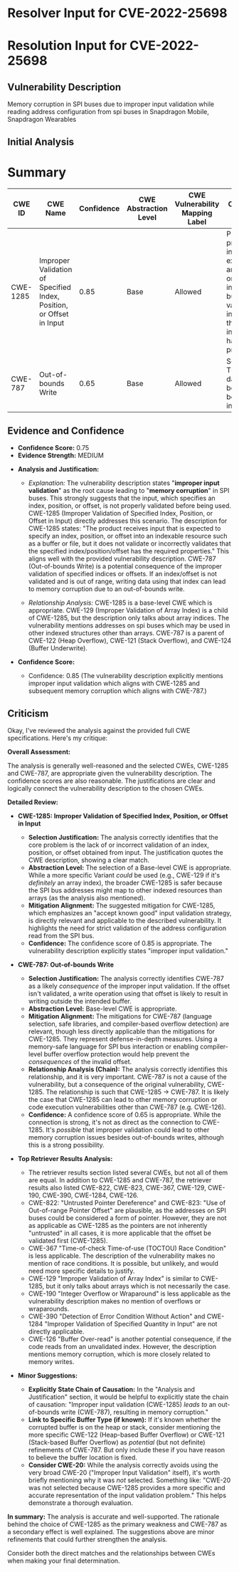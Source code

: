 # Resolver Input for CVE-2022-25698

# Resolution Input for CVE-2022-25698

## Vulnerability Description
Memory corruption in SPI buses due to improper input validation while reading address configuration from spi buses in Snapdragon Mobile, Snapdragon Wearables

## Initial Analysis
# Summary
| CWE ID | CWE Name | Confidence | CWE Abstraction Level | CWE Vulnerability Mapping Label | CWE-Vulnerability Mapping Notes |
|---|---|---|---|---|---|
| CWE-1285 | Improper Validation of Specified Index, Position, or Offset in Input | 0.85 | Base | Allowed | Primary CWE.  The product receives input that is expected to specify an index, position, or offset into an indexable resource but it does not validate or incorrectly validates that the specified index/position/offset has the required properties. |
| CWE-787 | Out-of-bounds Write | 0.65 | Base | Allowed | Secondary CWE. The product writes data past the end, or before the beginning, of the intended buffer. |

## Evidence and Confidence

*   **Confidence Score:** 0.75
*   **Evidence Strength:** MEDIUM

- **Analysis and Justification:**  
  - *Explanation:* The vulnerability description states "**improper input validation**" as the root cause leading to "**memory corruption**" in SPI buses. This strongly suggests that the input, which specifies an index, position, or offset, is not properly validated before being used.  CWE-1285 (Improper Validation of Specified Index, Position, or Offset in Input) directly addresses this scenario.  The description for CWE-1285 states: "The product receives input that is expected to specify an index, position, or offset into an indexable resource such as a buffer or file, but it does not validate or incorrectly validates that the specified index/position/offset has the required properties." This aligns well with the provided vulnerability description. CWE-787 (Out-of-bounds Write) is a potential consequence of the improper validation of specified indices or offsets. If an index/offset is not validated and is out of range, writing data using that index can lead to memory corruption due to an out-of-bounds write.

  - *Relationship Analysis:* CWE-1285 is a base-level CWE which is appropriate.  CWE-129 (Improper Validation of Array Index) is a child of CWE-1285, but the description only talks about array indices. The vulnerability mentions addresses on spi buses which may be used in other indexed structures other than arrays. CWE-787 is a parent of CWE-122 (Heap Overflow), CWE-121 (Stack Overflow), and CWE-124 (Buffer Underwrite).

- **Confidence Score:**
  - Confidence: 0.85 (The vulnerability description explicitly mentions improper input validation which aligns with CWE-1285 and subsequent memory corruption which aligns with CWE-787.)

## Criticism
Okay, I've reviewed the analysis against the provided full CWE specifications. Here's my critique:

**Overall Assessment:**

The analysis is generally well-reasoned and the selected CWEs, CWE-1285 and CWE-787, are appropriate given the vulnerability description. The confidence scores are also reasonable. The justifications are clear and logically connect the vulnerability description to the chosen CWEs.

**Detailed Review:**

*   **CWE-1285: Improper Validation of Specified Index, Position, or Offset in Input**

    *   **Selection Justification:** The analysis correctly identifies that the core problem is the lack of or incorrect validation of an index, position, or offset obtained from input.  The justification quotes the CWE description, showing a clear match.
    *   **Abstraction Level:**  The selection of a Base-level CWE is appropriate. While a more specific Variant *could* be used (e.g., CWE-129 if it's *definitely* an array index), the broader CWE-1285 is safer because the SPI bus addresses might map to other indexed resources than arrays (as the analysis also mentioned).
    *   **Mitigation Alignment:** The suggested mitigation for CWE-1285, which emphasizes an "accept known good" input validation strategy, is directly relevant and applicable to the described vulnerability. It highlights the need for strict validation of the address configuration read from the SPI bus.
    *   **Confidence:** The confidence score of 0.85 is appropriate.  The vulnerability description explicitly states "improper input validation."
*   **CWE-787: Out-of-bounds Write**

    *   **Selection Justification:** The analysis correctly identifies CWE-787 as a likely *consequence* of the improper input validation.  If the offset isn't validated, a write operation using that offset is likely to result in writing outside the intended buffer.
    *   **Abstraction Level:** Base-level CWE is appropriate.
    *   **Mitigation Alignment:** The mitigations for CWE-787 (language selection, safe libraries, and compiler-based overflow detection) are relevant, though less directly applicable than the mitigations for CWE-1285. They represent defense-in-depth measures. Using a memory-safe language for SPI bus interaction or enabling compiler-level buffer overflow protection would help prevent the *consequences* of the invalid offset.
    *   **Relationship Analysis (Chain):** The analysis correctly identifies this relationship, and it is very important. CWE-787 is not a cause of the vulnerability, but a consequence of the original vulnerability, CWE-1285. The relationship is such that CWE-1285 -> CWE-787. It is likely the case that CWE-1285 can lead to other memory corruption or code execution vulnerabilities other than CWE-787 (e.g. CWE-126).
    *   **Confidence:** A confidence score of 0.65 is appropriate. While the connection is strong, it's not as direct as the connection to CWE-1285.  It's *possible* that improper validation could lead to other memory corruption issues besides out-of-bounds writes, although this is a strong possibility.
*   **Top Retriever Results Analysis:**
    *   The retriever results section listed several CWEs, but not all of them are equal. In addition to CWE-1285 and CWE-787, the retriever results also listed CWE-822, CWE-823, CWE-367, CWE-129, CWE-190, CWE-390, CWE-1284, CWE-126.
    *   CWE-822: "Untrusted Pointer Dereference" and CWE-823: "Use of Out-of-range Pointer Offset" are plausible, as the addresses on SPI buses could be considered a form of pointer. However, they are not as applicable as CWE-1285 as the pointers are not inherently "untrusted" in all cases, it is more applicable that the offset be validated first (CWE-1285).
    *   CWE-367 "Time-of-check Time-of-use (TOCTOU) Race Condition" is less applicable. The description of the vulnerability makes no mention of race conditions. It is possible, but unlikely, and would need more specific details to justify.
    *   CWE-129 "Improper Validation of Array Index" is similar to CWE-1285, but it only talks about arrays which is not necessarily the case.
    *   CWE-190 "Integer Overflow or Wraparound" is less applicable as the vulnerability description makes no mention of overflows or wraparounds.
    *   CWE-390 "Detection of Error Condition Without Action" and CWE-1284 "Improper Validation of Specified Quantity in Input" are not directly applicable.
    *   CWE-126 "Buffer Over-read" is another potential consequence, if the code reads from an unvalidated index. However, the description mentions memory corruption, which is more closely related to memory writes.
*   **Minor Suggestions:**

    *   **Explicitly State Chain of Causation:** In the "Analysis and Justification" section, it would be helpful to explicitly state the chain of causation: "Improper input validation (CWE-1285) *leads to* an out-of-bounds write (CWE-787), resulting in memory corruption."
    *   **Link to Specific Buffer Type (if known):** If it's known whether the corrupted buffer is on the heap or stack, consider mentioning the more specific CWE-122 (Heap-based Buffer Overflow) or CWE-121 (Stack-based Buffer Overflow) as *potential* (but not definite) refinements of CWE-787. But only include these if you have reason to believe the buffer location is fixed.
    *   **Consider CWE-20:** While the analysis correctly avoids using the very broad CWE-20 ("Improper Input Validation" itself), it's worth briefly mentioning why it was *not* selected. Something like: "CWE-20 was not selected because CWE-1285 provides a more specific and accurate representation of the input validation problem." This helps demonstrate a thorough evaluation.

**In summary:** The analysis is accurate and well-supported. The rationale behind the choice of CWE-1285 as the primary weakness and CWE-787 as a secondary effect is well explained. The suggestions above are minor refinements that could further strengthen the analysis.

Consider both the direct matches and the relationships between CWEs
when making your final determination.
        